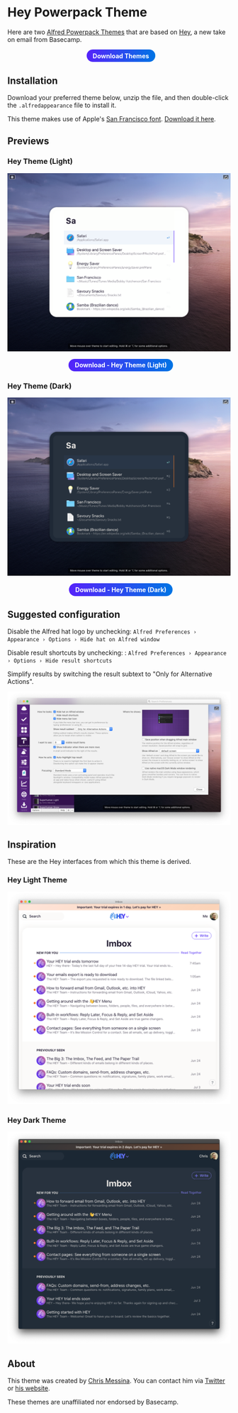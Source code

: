 <style>
  .button {
    transition: color 0.2s ease, text-decoration-color 0.2s ease, box-shadow 0.2s ease;
    transform: none;
    margin: 0 0 0 0.6em;
    display: inline-block;
    line-height: 1.5;
    font-weight: 700;
  	display: inline-block;
  	padding: 0.4em 1em;
  	color: #fff;
  	text-decoration: none;
  	text-align: center;
  	line-height: normal;
  	-webkit-appearance: none;
  	background-color: #5522fa !important;
  	background: linear-gradient(90deg, #5522fa 0%, #0074e4 100%) !important;
  	border-radius: 1.5em;
  	border: 0;
  	box-shadow: none;
  }
  .button:hover, .button:focus {
  	color: #fff;
  	cursor: pointer;
  	text-decoration: none;
  	box-shadow: 0 0 0 0.15rem #5fddc5;
  }
  .button:visited {
    color: #fff;
  }
</style>

# Hey Powerpack Theme

Here are two [Alfred Powerpack Themes](https://www.alfredapp.com/help/appearance/) that are based on [Hey](https://hey.com/), a new take on email from Basecamp.

<p align="center">
  <a href="https://github.com/chrismessina/alfred-app/raw/master/themes/hey/Hey%20Themes%20for%20Alfred.zip" class="button">
    Download Themes
  </a>
</p>


## Installation

Download your preferred theme below, unzip the file, and then double-click the `.alfredappearance` file to install it.

This theme makes use of Apple's [San Francisco font](https://developer.apple.com/fonts/). [Download it here](https://developer.apple.com/design/downloads/SF-Font-Pro.dmg).


## Previews

### Hey Theme (Light)

<a href="https://github.com/chrismessina/alfred-app/raw/master/themes/hey/Hey%20Theme%20(Light).zip">
  <img src="../assets/images/hey-light.png" alt="Hey Theme (Light) - Alfred Theme Preview">
</a>

<p align="center">
  <a href="https://github.com/chrismessina/alfred-app/raw/master/themes/hey/Hey%20Theme%20(Light).zip" class="button">
    Download - Hey Theme (Light)
  </a>
</p>

### Hey Theme (Dark)

<a href="https://github.com/chrismessina/alfred-app/raw/master/themes/hey/Hey%20Theme%20(Dark).zip">
  <img src="../assets/images/hey-dark.png" alt="Hey Theme (Dark) - Alfred Theme Preview">
</a>

<p align="center">
  <a href="https://github.com/chrismessina/alfred-app/raw/master/themes/hey/Hey%20Theme%20(Dark).zip" class="button">
    Download - Hey Theme (Dark)
  </a>
</p>

## Suggested configuration

Disable the Alfred hat logo by unchecking: `Alfred Preferences › Appearance › Options › Hide hat on Alfred window`

Disable result shortcuts by unchecking: : `Alfred Preferences › Appearance › Options › Hide result shortcuts`

Simplify results by switching the result subtext to "Only for Alternative Actions".

[![Alfred Appearance Options](../assets/images/alfred-appearance-options.png)](../assets/images/alfred-appearance-options.png)


## Inspiration

These are the Hey interfaces from which this theme is derived.

### Hey Light Theme

[![Hey Source](../assets/images/hey-light-source.png)](../assets/images/hey-light-source.png)


### Hey Dark Theme

[![Hey Source](../assets/images/hey-dark-source.png)](../assets/images/hey-dark-source.png)

## About

This theme was created by [Chris Messina](https://chrismessina.me). You can contact him via [Twitter](https://twitter.com/@chrismessina) or [his website](https://chrismessina.me/contact).

These themes are unaffiliated nor endorsed by Basecamp.
